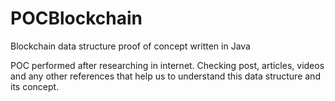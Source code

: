 # POCBlockchain
Blockchain data structure proof of concept written in Java

POC performed after researching in internet. Checking post, articles, videos and any other references that help us to understand this data structure and its concept.
